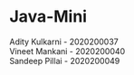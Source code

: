 # Java-Mini
Adity Kulkarni - 2020200037 <br>
Vineet Mankani - 2020200040 <br>
Sandeep Pillai - 2020200049 <br>
